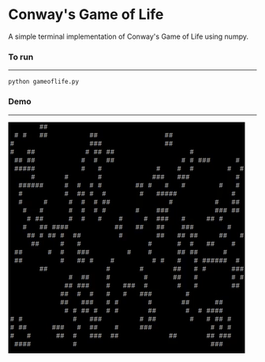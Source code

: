 # Conway's Game of Life
A simple terminal implementation of Conway's Game of Life using numpy.

### To run
----------
```
python gameoflife.py
```

### Demo
--------
![Conway's Game of Life](gameoflife.gif)

